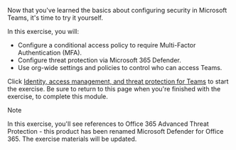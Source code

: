 Now that you've learned the basics about configuring security in Microsoft Teams, it's time to try it yourself.

In this exercise, you will:

- Configure a conditional access policy to require Multi-Factor Authentication (MFA).
- Configure threat protection via Microsoft 365 Defender.
- Use org-wide settings and policies to control who can access Teams.

Click [Identity, access management, and threat protection for Teams](https://aka.ms/teamsesecurityinteractiveguide?azure-portal=true) to start the exercise. Be sure to return to this page when you're finished with the exercise, to complete this module.

>[!NOTE]
> In this exercise, you'll see references to Office 365 Advanced Threat Protection - this product has been renamed Microsoft Defender for Office 365. The exercise materials will be updated.
